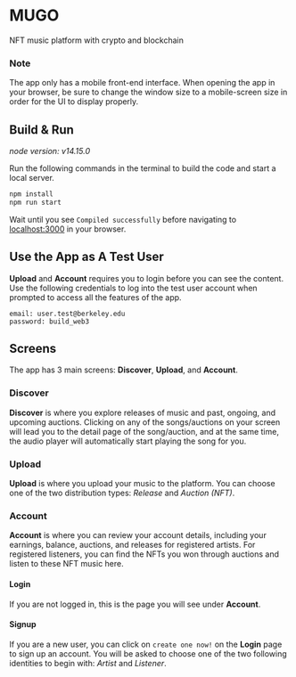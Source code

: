 # MUGO
NFT music platform with crypto and blockchain

### Note
The app only has a mobile front-end interface. When opening the app in your browser, be sure to change the window size to a mobile-screen size in order for the UI to display properly.

## Build & Run
*node version: v14.15.0*

Run the following commands in the terminal to build the code and start a local server.
```bash
npm install
npm run start
```
Wait until you see `Compiled successfully` before navigating to [localhost:3000](http://localhost:3000) in your browser.

## Use the App as A Test User
**Upload** and **Account** requires you to login before you can see the content. Use the following credentials to log into the test user account when prompted to access all the features of the app.
```
email: user.test@berkeley.edu
password: build_web3
```

## Screens
The app has 3 main screens: **Discover**, **Upload**, and **Account**.

### Discover
**Discover** is where you explore releases of music and past, ongoing, and upcoming auctions. Clicking on any of the songs/auctions on your screen will lead you to the detail page of the song/auction, and at the same time, the audio player will automatically start playing the song for you.

### Upload
**Upload** is where you upload your music to the platform. You can choose one of the two distribution types: _Release_ and _Auction (NFT)_.

### Account
**Account** is where you can review your account details, including your earnings, balance, auctions, and releases for registered artists. For registered listeners, you can find the NFTs you won through auctions and listen to these NFT music here.

#### Login
If you are not logged in, this is the page you will see under **Account**.

#### Signup
If you are a new user, you can click on `create one now!` on the **Login** page to sign up an account. You will be asked to choose one of the two following identities to begin with: _Artist_ and _Listener_.
